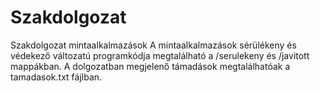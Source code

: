 # Szakdolgozat
Szakdolgozat mintaalkalmazások
A mintaalkalmazások sérülékeny és védekező változatú programkódja megtalálható a /serulekeny és /javitott mappákban.
A dolgozatban megjelenő támadások megtalálhatóak a tamadasok.txt fájlban.
